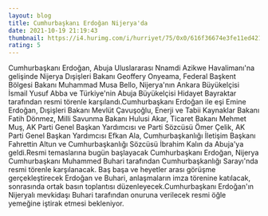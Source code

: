 ```yaml
--- 
layout: blog
title: Cumhurbaşkanı Erdoğan Nijerya'da
date: 2021-10-19 21:19:43
thumbnail: https://i4.hurimg.com/i/hurriyet/75/0x0/616f36674e3fe11ed4218563.jpg
rating: 5
---
```

Cumhurbaşkanı Erdoğan, Abuja Uluslararası Nnamdi Azikwe Havalimanı'na gelişinde Nijerya Dışişleri Bakanı Geoffery Onyeama, Federal Başkent Bölgesi Bakanı Muhammad Musa Bello, Nijerya'nın Ankara Büyükelçisi İsmail Yusuf Abba ve Türkiye'nin Abuja Büyükelçisi Hidayet Bayraktar tarafından resmi törenle karşılandı.Cumhurbaşkanı Erdoğan ile eşi Emine Erdoğan, Dışişleri Bakanı Mevlüt Çavuşoğlu, Enerji ve Tabii Kaynaklar Bakanı Fatih Dönmez, Milli Savunma Bakanı Hulusi Akar, Ticaret Bakanı Mehmet Muş, AK Parti Genel Başkan Yardımcısı ve Parti Sözcüsü Ömer Çelik, AK Parti Genel Başkan Yardımcısı Efkan Ala, Cumhurbaşkanlığı İletişim Başkanı Fahrettin Altun ve Cumhurbaşkanlığı Sözcüsü İbrahim Kalın da Abuja'ya geldi.Resmi temaslarına bugün başlayacak Cumhurbaşkanı Erdoğan, Nijerya Cumhurbaşkanı Muhammed Buhari tarafından Cumhurbaşkanlığı Sarayı'nda resmi törenle karşılanacak. Baş başa ve heyetler arası görüşme gerçekleştirecek Erdoğan ve Buhari, anlaşmaların imza törenine katılacak, sonrasında ortak basın toplantısı düzenleyecek.Cumhurbaşkanı Erdoğan'ın Nijeryalı mevkidaşı Buhari tarafından onuruna verilecek resmi öğle yemeğine iştirak etmesi bekleniyor.